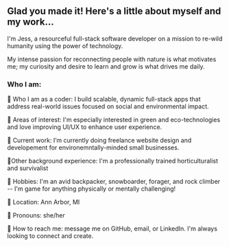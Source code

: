 <!-- ### Hi, so glad you could make it!  Let me tell you a little about myself and my work... -->
<h2>Glad you made it!  Here's a little about myself and my work...</h2>
<!--
**jlstern3/jlstern3** is a ✨ _special_ ✨ repository because its `README.md` (this file) appears on your GitHub profile.-->               
 <p>I'm Jess, a resourceful full-stack software developer on a mission to re-wild
 humanity using the power of technology.</p>
  
  <p>My intense passion for reconnecting people with nature is what motivates me; my curiosity and desire to learn and grow is what drives me daily.</p>
<!-- <p>My mindset for coding and outdoor activities are the same: I focus and methodically tackle
challenges, explore new ideas, and push myself out of my comfort zone.</p> -->


<h3>Who I am: </h3>

<p>🌱  Who I am as a coder: I build scalable, dynamic full-stack apps that address real-world issues focused on social and environmental impact.  </p>
<p>🌱 Areas of interest: I'm especially interested in green and eco-technologies and love improving UI/UX to enhance user experience.</p>
<p>🌱  Current work: I’m currently doing freelance website design and developement for environemntally-minded small businesses.</p>
<p> 🌱Other background experience: I'm a professionally trained horticulturalist and survivalist</p>
<p> 🌱  Hobbies:  I'm an avid backpacker, snowboarder, forager, and rock climber -- I'm game for anything physically or mentally challenging!
<p> 🌱 Location: Ann Arbor, MI</p>
<p> 🌱 Pronouns: she/her</p>
<p> 🌱 How to reach me: message me on GitHub, email, or LinkedIn.  I'm always looking to connect and create.</p>

